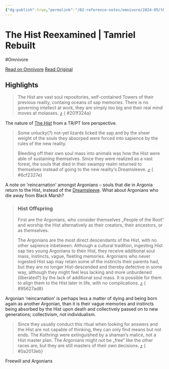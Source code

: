 ```yaml
---
{"dg-publish":true,"permalink":"/02-reference-notes/omnivore/2024-05/the-hist-reexamined-tamriel-rebuilt/","title":"The Hist Reexamined | Tamriel Rebuilt","tags":["MW-May-Modathon-2024"]}
---
```



# The Hist Reexamined | Tamriel Rebuilt
#Omnivore

[Read on Omnivore](https://omnivore.app/me/https-www-tamriel-rebuilt-org-forum-hist-reexamined-18f6153b6d8)
[Read Original](https://www.tamriel-rebuilt.org/forum/hist-reexamined)

## Highlights

> The Hist are vast soul repositories, self-contained Towers of their previous reality, containg oceans of sap memories. There is no governing intellect at work, they are simply too big and their real mind moves at molasses. [⤴️](https://omnivore.app/me/https-www-tamriel-rebuilt-org-forum-hist-reexamined-18f6153b6d8#201f324a-06c6-44db-b13e-18cb34a1b1c1) 
{ #201f324a}


The nature of [The Hist](https://en.m.uesp.net/wiki/Lore:Hist) from a TR/PT lore perspective.

> Some unlucky(?) not-yet lizards licked the sap and by the sheer weight of the souls they absorped were forced into sapience by the rules of the new reality.
> 
> Bleeding off their own soul mass into animals was how the Hist were able of sustaining themselves. Since they were realized as a vast forest, the souls that died in their swampy realm returned to themselves instead of going to the new reality‘s Dreamsleeve. [⤴️](https://omnivore.app/me/https-www-tamriel-rebuilt-org-forum-hist-reexamined-18f6153b6d8#6cf2327e-3371-4fc2-a6eb-83a045f6816b) 
{ #6cf2327e}


A note on 'reincarnation' amongst Argonians – souls that die in Argonia return to the Hist, instead of the [Dreamsleeve](https://en.m.uesp.net/wiki/Lore:Dreamsleeve). What about Argonians who die away from Black Marsh?

> ### Hist Offspring
> 
> First are the Argonians, who consider themselves „People of the Root“ and worship the Hist alternatively as their creators, their ancestors, or as themselves.
> 
> The Argonians are the most direct descendants of the Hist, with no other sapience inbetween. Although a cultural tradition, ingesting Hist sap ties young Argonians to their Hist, they receive additional soul mass, instincts, vague, fleeting memories. Argonians who never ingested Hist sap may retain some of the instincts their parents had, but they are no longer Hist-descended and thereby defective in some way, although they might feel less lacking and more unburdened (liberated?) by the lack of additional soul mass. It is possible for them to align them to the Hist later in life, with no complications. [⤴️](https://omnivore.app/me/https-www-tamriel-rebuilt-org-forum-hist-reexamined-18f6153b6d8#95627ad8-edba-4f3b-a68e-96dd681b9e66) 
{ #95627ad8}


Argonian 'reincarnation' is perhaps less a matter of dying and being born again as another Argonian, than it is their vague memories and instincts being absorbed by the Hist upon death and collectively passed on to new generations; collectivism, not individualism.

> Since they usually conduct this ritual when looking for answers and the Hist are not capable of thinking, they can only find means but not ends. The Kothringi were extinguished by a shaman‘s malice, not a Hist master plan. The Argonians might not be „free“ like the other races are, but they are still masters of their own decisions. [⤴️](https://omnivore.app/me/https-www-tamriel-rebuilt-org-forum-hist-reexamined-18f6153b6d8#0a2013eb-d451-4535-9923-cee4d284194d) 
{ #0a2013eb}


Freewill and Argonians

